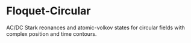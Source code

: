 # Floquet-Circular
AC/DC Stark reonances and atomic-volkov states for circular fields with complex position and time contours. 
